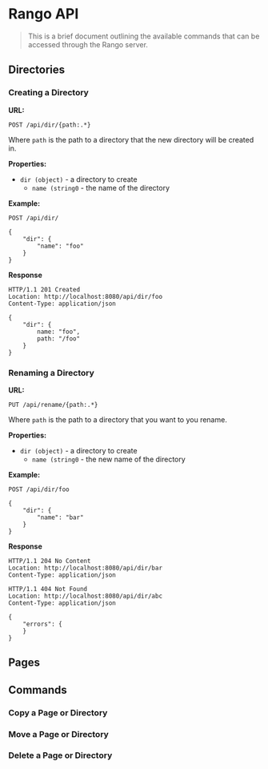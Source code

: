 # Rango API

> This is a brief document outlining the available commands that can be
> accessed through the Rango server.

## Directories

### Creating a Directory

**URL:**

```
POST /api/dir/{path:.*}
```

Where `path` is the path to a directory that the new directory will be created
in.

**Properties:**

- `dir (object)` - a directory to create
    - `name (string0` - the name of the directory

**Example:**

```
POST /api/dir/

{
    "dir": {
        "name": "foo"
    }
}
```

**Response**

```
HTTP/1.1 201 Created
Location: http://localhost:8080/api/dir/foo
Content-Type: application/json

{
    "dir": {
        name: "foo",
        path: "/foo"
    }
}
```

### Renaming a Directory

**URL:**

```
PUT /api/rename/{path:.*}
```

Where `path` is the path to a directory that you want to you rename.

**Properties:**

- `dir (object)` - a directory to create
    - `name (string0` - the new name of the directory

**Example:**

```
POST /api/dir/foo

{
    "dir": {
        "name": "bar"
    }
}
```

**Response**

```
HTTP/1.1 204 No Content
Location: http://localhost:8080/api/dir/bar
Content-Type: application/json
```

```
HTTP/1.1 404 Not Found
Location: http://localhost:8080/api/dir/abc
Content-Type: application/json

{
    "errors": {
    }
}
```

## Pages

## Commands

### Copy a Page or Directory

### Move a Page or Directory

### Delete a Page or Directory
